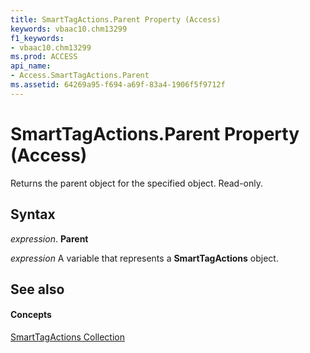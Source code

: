 ```yaml
---
title: SmartTagActions.Parent Property (Access)
keywords: vbaac10.chm13299
f1_keywords:
- vbaac10.chm13299
ms.prod: ACCESS
api_name:
- Access.SmartTagActions.Parent
ms.assetid: 64269a95-f694-a69f-83a4-1906f5f9712f
---
```



# SmartTagActions.Parent Property (Access)

Returns the parent object for the specified object. Read-only.


## Syntax

 _expression_. **Parent**

 _expression_ A variable that represents a **SmartTagActions** object.


## See also


#### Concepts


[SmartTagActions Collection](smarttagactions-object-access.md)

